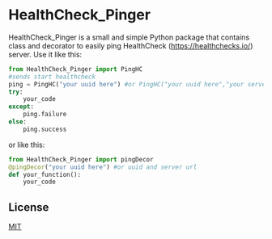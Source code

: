 # HealthCheck_Pinger

HealthCheck_Pinger is a small and simple Python package that contains class and decorator to easily ping HealthCheck (https://healthchecks.io/) server.
Use it like this:
```python
from HealthCheck_Pinger import PingHC
#sends start healthcheck
ping = PingHC("your uuid here") #or PingHC("your uuid here","your server url here")
try:
    your_code
except:
    ping.failure
else:
    ping.success
```
or like this:
```python
from HealthCheck_Pinger import pingDecor
@pingDecor("your uuid here") #or uuid and server url
def your_function():
    your_code
```
## License
[MIT](https://choosealicense.com/licenses/mit/)